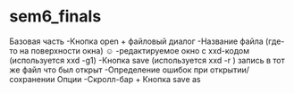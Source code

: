 # sem6_finals
Базовая часть
-Кнопка open + файловый диалог
-Название файла (где-то на поверхности окна) ☺
-редактируемое окно с xxd-кодом (используется xxd -g1)
-Кнопка save (используется xxd -r ) запись в тот же файл что был открыт
-Определение ошибок при открытии/сохранении 
Опции
-Скролл-бар + Кнопка save as 
